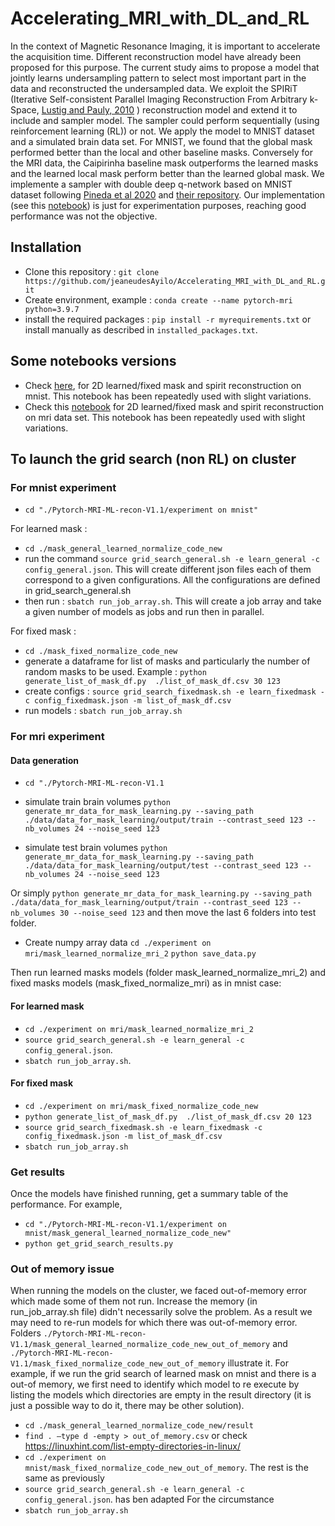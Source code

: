 # Accelerating_MRI_with_DL_and_RL

In the context of Magnetic Resonance Imaging, it is important to accelerate the acquisition time. Different
reconstruction model have already been proposed for this purpose. The current study aims to
propose a model that jointly learns undersampling pattern to select most important part in the data and
reconstructed the undersampled data. We exploit the SPIRiT (Iterative Self-consistent Parallel Imaging
Reconstruction From Arbitrary k-Space, [Lustig and Pauly, 2010](https://onlinelibrary.wiley.com/doi/full/10.1002/mrm.22428) )
reconstruction model and extend it to include and sampler model. 
The sampler could perform sequentially (using reinforcement learning (RL)) or not. We apply 
the model to MNIST dataset and a simulated brain data set. For MNIST, we found that the global mask 
performed better than the local and other baseline masks. Conversely for the MRI data, the Caipirinha
baseline mask outperforms the learned masks and the learned local mask perform better than the learned
global mask. We implemente a sampler with double deep q-network based on MNIST dataset following [Pineda et al 2020](https://arxiv.org/abs/2007.10469) and [their repository](https://github.com/facebookresearch/active-mri-acquisition). Our implementation (see this [notebook](./Pytorch-MRI-ML-recon-V1.1/RL_model/mnist_rl_reconstruction.ipynb)) is just for experimentation purposes, reaching good performance was not the objective. 


## Installation

* Clone this repository : `git clone https://github.com/jeaneudesAyilo/Accelerating_MRI_with_DL_and_RL.git`
* Create environment, example : `conda create --name pytorch-mri python=3.9.7` 
* install the required packages : `pip install -r myrequirements.txt` or install manually as described in `installed_packages.txt`.

## Some notebooks versions 

* Check [here](./Pytorch-MRI-ML-recon-V1.1/notebook_current_working_version_fft_norm_loss_norm/network_with_normalize_2D_mask_mnist.ipynb), for 2D learned/fixed mask and spirit reconstruction on mnist. This notebook has been repeatedly used with slight variations.
* Check this [notebook](./Pytorch-MRI-ML-recon-V1.1/notebook_current_working_version_fft_norm_loss_norm/network_with_normalize_2D_mask_mri.ipynb) for 2D learned/fixed mask and spirit reconstruction on mri data set. This notebook has been repeatedly used with slight variations.


## To launch the grid search (non RL) on cluster 

### For mnist experiment
* `cd "./Pytorch-MRI-ML-recon-V1.1/experiment on mnist"`

For learned mask : 
* `cd ./mask_general_learned_normalize_code_new`
* run the command `source grid_search_general.sh -e learn_general -c config_general.json`. This will create different json files each of them correspond to a given configurations. All the configurations are defined in grid_search_general.sh
* then run : `sbatch run_job_array.sh`. This will create  a job array and take a given number of models as jobs and run then in parallel.

For fixed mask : 
* `cd ./mask_fixed_normalize_code_new`
* generate a dataframe for list of masks and particularly the number of random masks to be used. Example : 
`python generate_list_of_mask_df.py  ./list_of_mask_df.csv 30 123 `
* create configs : 
`source grid_search_fixedmask.sh -e learn_fixedmask -c config_fixedmask.json -m list_of_mask_df.csv`
* run models : `sbatch run_job_array.sh`

### For mri experiment
#### Data generation
* `cd "./Pytorch-MRI-ML-recon-V1.1`

* simulate train brain volumes `python generate_mr_data_for_mask_learning.py --saving_path ./data/data_for_mask_learning/output/train --contrast_seed 123 --nb_volumes 24 --noise_seed 123`

* simulate test brain volumes `python generate_mr_data_for_mask_learning.py --saving_path ./data/data_for_mask_learning/output/test --contrast_seed 123 --nb_volumes 24 --noise_seed 123`

Or simply `python generate_mr_data_for_mask_learning.py --saving_path ./data/data_for_mask_learning/output/train --contrast_seed 123 --nb_volumes 30 --noise_seed 123`  and then move the last 6 folders into test folder.

* Create numpy array data 
 `cd ./experiment on mri/mask_learned_normalize_mri_2`
 `python save_data.py` 

 Then run learned masks models (folder mask_learned_normalize_mri_2) and fixed masks models (mask_fixed_normalize_mri) as in mnist case: 
#### For learned mask
* `cd ./experiment on mri/mask_learned_normalize_mri_2`
* `source grid_search_general.sh -e learn_general -c config_general.json`.
* `sbatch run_job_array.sh`.

#### For fixed mask
* `cd ./experiment on mri/mask_fixed_normalize_code_new`
* `python generate_list_of_mask_df.py  ./list_of_mask_df.csv 20 123 `
* `source grid_search_fixedmask.sh -e learn_fixedmask -c config_fixedmask.json -m list_of_mask_df.csv`
* `sbatch run_job_array.sh`

### Get results 
Once the models have finished running, get a summary table of the performance. For example, 
* `cd "./Pytorch-MRI-ML-recon-V1.1/experiment on mnist/mask_general_learned_normalize_code_new"`
* `python get_grid_search_results.py`

### Out of memory issue
When running the models on the cluster, we faced out-of-memory error which made some of them not run. Increase the memory (in run_job_array.sh file) didn't necessarily solve the problem. As a result we may need to re-run models for which there was out-of-memory error. Folders `./Pytorch-MRI-ML-recon-V1.1/mask_general_learned_normalize_code_new_out_of_memory` and `./Pytorch-MRI-ML-recon-V1.1/mask_fixed_normalize_code_new_out_of_memory` illustrate it. For example, if we run the grid search of learned mask on mnist and there is a out-of memory, we first need to identify which model to re execute by listing the models which directories are empty in the result directory (it is just a possible way to do it, there may be other solution).

* `cd ./mask_general_learned_normalize_code_new/result`
* `find . –type d -empty > out_of_memory.csv` or check https://linuxhint.com/list-empty-directories-in-linux/  
* `cd ./experiment on mnist/mask_fixed_normalize_code_new_out_of_memory`. The rest is the same as previously
* `source grid_search_general.sh -e learn_general -c config_general.json`. has ben adapted For the circumstance
* `sbatch run_job_array.sh`
